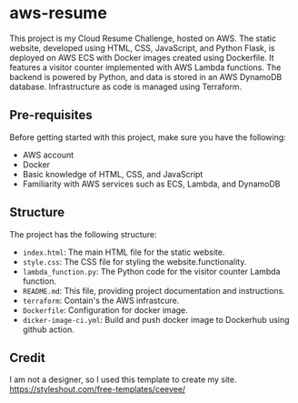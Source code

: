 # aws-resume

This project is my Cloud Resume Challenge, hosted on AWS. The static website, developed using HTML, CSS, JavaScript, and Python Flask, is deployed on AWS ECS with Docker images created using Dockerfile. It features a visitor counter implemented with AWS Lambda functions. The backend is powered by Python, and data is stored in an AWS DynamoDB database. Infrastructure as code is managed using Terraform.
## Pre-requisites

Before getting started with this project, make sure you have the following:

- AWS account
- Docker
- Basic knowledge of HTML, CSS, and JavaScript
- Familiarity with AWS services such as ECS, Lambda, and DynamoDB

## Structure

The project has the following structure:

- `index.html`: The main HTML file for the static website.
- `style.css`: The CSS file for styling the website.functionality.
- `lambda_function.py`: The Python code for the visitor counter Lambda function.
- `README.md`: This file, providing project documentation and instructions.
- `terraform`: Contain's the AWS infrastcure.
- `Dockerfile`: Configuration for docker image.
- `dicker-image-ci.yml`: Build and push docker image to Dockerhub using github action.

## Credit
I am not a designer, so I used this template to create my site.
https://styleshout.com/free-templates/ceevee/

